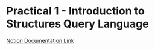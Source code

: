 # Practical 1 - Introduction to Structures Query Language

[Notion Documentation Link](https://mohammed-varaliya.notion.site/Database-Application-3ded34847aa74fc4acc32e147247f22a)
